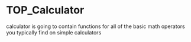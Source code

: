# TOP_Calculator
calculator is going to contain functions for all of the basic math operators you typically find on simple calculators
